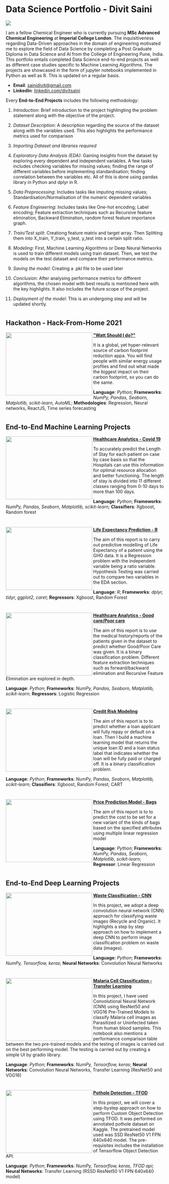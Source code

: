 # Data Science Portfolio - Divit Saini

<img align="centre" src="https://github.com/divitsaini/Data_Science_Portfolio/blob/main/ProfilePic.jpg">

I am a fellow Chemical Engineer who is currently pursuing **MSc Advanced Chemical Engineering** at **Imperial College London**. The inquisitiveness regarding Data-Driven approaches in the domain of engineering motivated me to explore the field of Data Science by completing a Post Graduate Diploma in Data Science and AI from the College of Engineering Pune, India. This portfolio entails completed Data Science end-to-end projects as well as different case studies specific to Machine Learning Algorithms. The projects are showcased in the form of jupyter notebooks implemented in Python as well as R. This is updated on a regular basis.

- **Email**: [sainidivit@gmail.com](sainidivit@gmail.com)
- **LinkedIn**: [linkedin.com/divitsaini](https://www.linkedin.com/in/divitsaini/)


Every **End-to-End Projects** includes the following methodology:
1. *Introduction*: Brief introduction to the project highlingting the problem statement along with the objective of the project.

2. *Dataset Description*: A description regarding the source of the dataset along with the variables used. This also highlights the performance metrics used for comparison
4. *Importing Dataset and libraries required*
5. *Exploratory Data Analysis (EDA)*: Gaining insights from the dataset by exploring every dependent and independent variables. A few tasks includes checking variables for missing values; finding the range of different variables before implementing standardisation; finding correlation between the variables etc. All of this is done using pandas library in Python and dplyr in R.
6. *Data Preprocessing*: Includes tasks like imputing missing values; Standardisation/Normalisation of the numeric dependent variables
7. *Feature Engineering*: Includes tasks like One-hot encoding; Label encoding; Feature extraction techniques such as Recursive feature elimination, Backward Elimination, random forest feature importance graph.
8. *Train/Test split*: Creationg feature matrix and target array. Then Splitting them into X_train, Y_train, y_test, y_test into a certain split ratio.
9. *Modeling*: First, Machine Learning Algorithms or Deep Neural Networks is used to train different models using train dataset. Then, we test the models on the test dataset and compare their performance metrics.
10. *Saving the model*: Creating a .pkl file to be used later
11. *Conclusion*: After analysing performance metrics for different algorithms, the chosen model with best results is mentioned here with the key highlights. It also includes the future scope of the project.
12. *Deployment of the model*: This is an undergoing step and will be updated shortly.

#

## Hackathon - Hack-From-Home 2021

<img align="left" width="275" height="200" src="https://github.com/divitsaini/hackfromhome2021-wsid/blob/main/1-homepage.png"> **["Watt Should I do?"](https://github.com/divitsaini/hackfromhome2021-wsid)**

It is a global, yet hyper-relevant source of carbon footprint reduction appa. You will find people with similar energy usage profiles and find out what made the biggest impact on their carbon footprint, so you can do the same.

**Language**: *Python*; **Frameworks**: *NumPy, Pandas, Seaborn, Matplotlib, scikit-learn, AutoML*;
**Methodologies**: Regression, Neural networks, ReactJS, Time series forecasting

#

## End-to-End Machine Learning Projects

<img align="left" width="275" height="200" src="https://github.com/divitsaini/Data_Science_Portfolio/blob/main/End%20to%20End%20ML%20projects/Healthcare%20Analytics%20-%20COVID19/Stats_picture.png"> **[Healthcare Analytics - Covid 19](https://github.com/divitsaini/Data_Science_Portfolio/blob/main/End%20to%20End%20ML%20projects/Healthcare%20Analytics%20-%20COVID19/Healthcare_COVID19.ipynb)**

To accurately predict the Length of Stay for each patient on case by case basis so that the Hospitals can use this information for optimal resource allocation and better functioning. The length of stay is divided into 11 different classes ranging from 0-10 days to more than 100 days. 

**Language**: *Python*; **Frameworks**: *NumPy, Pandas, Seaborn, Matplotlib, scikit-learn*;
**Classifiers**: Xgboost, Random forest

#

<img align="left" width="275" height="200" src="https://github.com/divitsaini/Data_Science_Portfolio/blob/main/End%20to%20End%20ML%20projects/R%20Project%20-%20Life%20Expectancy%20Prediction/What-is-the-life-expectancy-for-someone-with-dementia.png"> **[Life Expectancy Prediction - R](https://github.com/divitsaini/Data_Science_Portfolio/blob/main/End%20to%20End%20ML%20projects/R%20Project%20-%20Life%20Expectancy%20Prediction/Life_Expectancy_R.ipynb)**

The aim of this report is to carry out predictive modelling of Life Expectancy of a patient using the GHO data. It is a Regression problem with the independent variable being a ratio variable. Hypothesis Testing was carried out to compare two variables in the EDA section.

**Language**: *R*; **Frameworks**: *dplyr, tidyr, ggplot2, caret*;
**Regressors**: Xgboost, Random Forest

#

<img align="left" width="275" height="200" src="https://github.com/divitsaini/Data_Science_Portfolio/blob/main/End%20to%20End%20ML%20projects/Quality%20of%20Health%20-%20Classification/GoodCare_PoorCare.jpg"> **[Healthcare Analytics - Good care/Poor care](https://github.com/divitsaini/Data_Science_Portfolio/blob/main/End%20to%20End%20ML%20projects/Quality%20of%20Health%20-%20Classification/Logistic_Regression_HealthCare.ipynb)**

The aim of this report is to use the medical history/reports of the patients given in the dataset to predict whether Good/Poor Care was given. It is a binary classification problem. Different feature extraction techniques such as forward/backward elimination and Recursive Feature Elimination are explored in depth.

**Language**: *Python*; **Frameworks**: *NumPy, Pandas, Seaborn, Matplotlib, scikit-learn*;
**Regressors**: Logistic Regression

#

<img align="left" width="275" height="200" src="https://github.com/divitsaini/Data_Science_Portfolio/blob/main/End%20to%20End%20ML%20projects/Credit%20Risk%20Modeling/R.jpg"> **[Credit Risk Modeling](https://github.com/divitsaini/Data_Science_Portfolio/blob/main/End%20to%20End%20ML%20projects/Credit%20Risk%20Modeling/CRMEndtoEnd.ipynb)**

The aim of this report is to to predict whether a loan applicant will fully repay or default on a loan. Then I build a machine learning model that returns the unique loan ID and a loan status label that indicates whether the loan will be fully paid or charged off. It is a binary classification problem.

**Language**: *Python*; **Frameworks**: *NumPy, Pandas, Seaborn, Matplotlib, scikit-learn*;
**Classifiers**: Xgboost, Random Forest, CART

#

<img align="left" width="275" height="200" src="https://github.com/divitsaini/Data_Science_Portfolio/blob/main/End%20to%20End%20ML%20projects/Price%20Prediction%20-%20Bags/baggage_dimensions_en_2.png"> **[Price Prediction Model - Bags](https://github.com/divitsaini/Data_Science_Portfolio/blob/main/End%20to%20End%20ML%20projects/Price%20Prediction%20-%20Bags/BAGS_ABC_by_Divit-Stats_model-FINAL.ipynb)**

The aim of this report is to to predict the cost to be set for a new variant of the kinds of bags based on the specified attributes using multiple linear regression model

**Language**: *Python*; **Frameworks**: *NumPy, Pandas, Seaborn, Matplotlib, scikit-learn*;
**Regressor**: Linear Regression

#

## End-to-End Deep Learning Projects

<img align="left" width="275" height="200" src="https://github.com/divitsaini/Data_Science_Portfolio/blob/main/Deep%20Learning/Computer%20Vision/Image%20Classification/Waste_Classification_CNN/OIP.jpg"> **[Waste Classification - CNN](https://github.com/divitsaini/Data_Science_Portfolio/blob/main/Deep%20Learning/Computer%20Vision/Image%20Classification/Waste_Classification_CNN/Waste_Classification.ipynb)**

In this project, we adopt a deep convolution neural network (CNN) approach for classifying waste images (Recycle and Organic). It highlights a step by step approach on how to implement a deep CNN to perform image classification problem on waste data (images). 

**Language**: *Python*; **Frameworks**: *NumPy, Tensorflow, keras*;
**Neural Networks**: Convolution Neural Networks

#

<img align="left" width="275" height="200" src="https://github.com/divitsaini/Data_Science_Portfolio/blob/main/Deep%20Learning/Computer%20Vision/Image%20Classification/Malaria%20Cell%20Classification%20-%20Transfer_learning/Capture1.JPG"> **[Malaria Cell Classification - Transfer Learning](https://github.com/divitsaini/Data_Science_Portfolio/blob/main/Deep%20Learning/Computer%20Vision/Image%20Classification/Malaria%20Cell%20Classification%20-%20Transfer_learning/Malaria_Cell_Classification_VGG16_RESNET.ipynb)**

In this project, I have used Convolutional Neural Network (CNN) using ResNet50 and VGG16 Pre-Trained Models to classify Malaria cell images as Parasitized or Uninfected taken from human blood samples. This notebook also mentions a performance comparison table between the two pre-trained models and the testing of images is carried out on the best performing model. The testing is carried out by creating a simple UI by gradio library. 

**Language**: *Python*; **Frameworks**: *NumPy, Tensorflow, keras*;
**Neural Networks**: Convolution Neural Networks, Transfer Learning (ResNet50 and VGG16)

#

<img align="left" width="275" height="200" src="https://github.com/divitsaini/Data_Science_Portfolio/blob/main/Deep%20Learning/Computer%20Vision/Object%20Detection/Pothole%20Detection%20-%20TFOD/potholeimg5.png"> **[Pothole Detection - TFOD](https://github.com/divitsaini/Data_Science_Portfolio/blob/main/Deep%20Learning/Computer%20Vision/Object%20Detection/Pothole%20Detection%20-%20TFOD/Divit(Pothole_detection).ipynb)**

In this project, we will cover a step-bystep approach on how to perform Custom Object Detection using TFOD. It was performed on annotated pothole dataset on Kaggle. The pretrained model used was SSD ResNet50 V1 FPN 640x640 model. The pre-requisites includes the installation of Tensorflow Object Detection API.

**Language**: *Python*; **Frameworks**: *NumPy, Tensorflow, keras, TFOD api*;
**Neural Networks**: Transfer Learning (RSSD ResNet50 V1 FPN 640x640 model)


